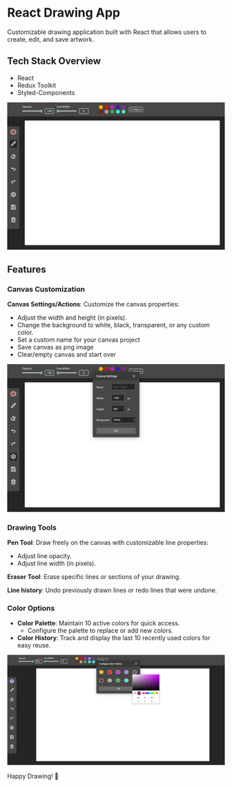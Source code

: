 # React Drawing App

Customizable drawing application built with React that allows users to create, edit, and save artwork.

## Tech Stack Overview
  - React
  - Redux Toolkit
  - Styled-Components

![Image Alt](https://github.com/PetteriHavia/drawing-app/blob/3a91e1c416ff212cf05ccd9f7a2679260a4f6b93/src/assets/readme_images/default_view.jpg)

## Features

### Canvas Customization
**Canvas Settings/Actions**: Customize the canvas properties:
  - Adjust the width and height (in pixels).
  - Change the background to white, black, transparent, or any custom color.
  - Set a custom name for your canvas project
  - Save canvas as png image
  - Clear/empty canvas and start over
    
![Image Alt](https://github.com/PetteriHavia/drawing-app/blob/3a91e1c416ff212cf05ccd9f7a2679260a4f6b93/src/assets/readme_images/settings_view.jpg)

### Drawing Tools
**Pen Tool**: Draw freely on the canvas with customizable line properties:
 - Adjust line opacity.
 - Adjust line width (in pixels).

**Eraser Tool**: Erase specific lines or sections of your drawing.

**Line history**: Undo previously drawn lines or redo lines that were undone.


### Color Options
- **Color Palette**: Maintain 10 active colors for quick access.
  - Configure the palette to replace or add new colors.
- **Color History**: Track and display the last 10 recently used colors for easy reuse.

![Images Alt](https://github.com/PetteriHavia/drawing-app/blob/3a91e1c416ff212cf05ccd9f7a2679260a4f6b93/src/assets/readme_images/palette_view.jpg)

Happy Drawing! 🎨
